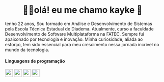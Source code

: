 
<h1 align="center" >👨‍💻olá! eu me chamo kayke 👋</h1>

<p>tenho 22 anos, Sou formado em Análise e Desenvolvimento de Sistemas pela Escola Técnica Estadual de Diadema. Atualmente, curso a faculdade Desenvolvimento de Software Multiplataforma na FATEC.
Sempre fui apaixonado por tecnologia e inovação. Minha curiosidade, aliada ao esforço, tem sido essencial para meu crescimento nessa jornada incrível no mundo da tecnologia.</p>

<h4>Linguagens de programação</h4>
<div style="flex-basis: 48%;">
  <img width="25" heigth="25" src="https://cdn.jsdelivr.net/gh/devicons/devicon@latest/icons/html5/html5-plain.svg" />
  <img width="25" heigth="25" src="https://cdn.jsdelivr.net/gh/devicons/devicon@latest/icons/css3/css3-plain.svg" />
  <img width="25" heigth="25" src="https://cdn.jsdelivr.net/gh/devicons/devicon@latest/icons/javascript/javascript-plain.svg" />
  <img width="25" heigth="25" src="https://cdn.jsdelivr.net/gh/devicons/devicon@latest/icons/react/react-original.svg" />
</div>

<!-- 
<details>
  <summary>👨‍💻 More about me</summary>

  - 💬 I am 26 years old, currently living in Brazil. I have fluency in English and have experience with SQL, Python, Data Analysis, Data visualization, and Machine Learning. I'm also a content creator on YouTube since 2018, which helped me develop important skills such as creativity, communication, marketing, analytical capability, community and social media management.

  - ⚡ I enjoy reading, whether it's a good book, manga, or comics, as well as watching movies and playing games! I believe that our personal interests contribute to a more refined perception of things and problem-solving. \o/
</details>


<div style="margin_top:200">
  <img width="40" heigth="30" src="https://cdn.jsdelivr.net/gh/devicons/devicon@latest/icons/javascript/javascript-original.svg" />
  <img width="40" heigth="30" src="https://cdn.jsdelivr.net/gh/devicons/devicon@latest/icons/react/react-original.svg" />

</div>
-->
